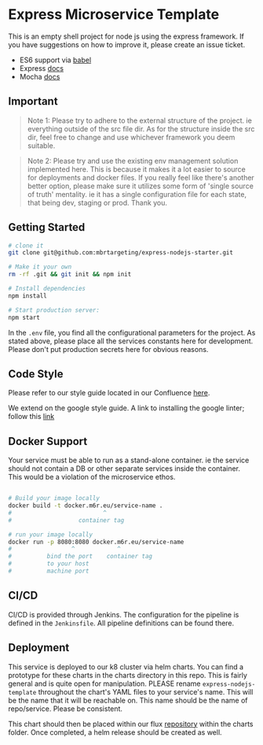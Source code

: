 Express Microservice Template
==================================

This is an empty shell project for node js using the express framework.
If you have suggestions on how to improve it, please create an issue ticket.

- ES6 support via [babel](https://babeljs.io)
- Express [docs](https://expressjs.com/en/4x/api.html)
- Mocha [docs](https://mochajs.org/#getting-started)

Important
---------------

> Note 1: Please try to adhere to the external structure of the project. ie
everything outside of the src file dir. As for the structure inside the src dir,
feel free to change and use whichever framework you deem suitable.

> Note 2: Please try and use the existing env management solution implemented
here. This is because it makes it a lot easier to source for deployments and
docker files. If you really feel like there's another better option, please make
sure it utilizes some form of 'single source of truth' mentality. ie it has a
single configuration file for each state, that being dev, staging or prod.
Thank you.

Getting Started
---------------

```sh
# clone it
git clone git@github.com:mbrtargeting/express-nodejs-starter.git

# Make it your own
rm -rf .git && git init && npm init

# Install dependencies
npm install

# Start production server:
npm start
```

In the `.env` file, you find all the configurational parameters for the project.
As stated above, please place all the services constants here for development.
Please don't put production secrets here for obvious reasons.

Code Style
------

Please refer to our style guide located in our Confluence [here](https://stroeerdigitalgroup.atlassian.net/wiki/spaces/MBR/pages/1478613/JavaScript+Style+Guide).

We extend on the google style guide. A link to installing the google linter;
follow this [link](https://github.com/google/eslint-config-google) 

Docker Support
------

Your service must be able to run as a stand-alone container. ie the service
should not contain a DB or other separate services inside the container. This
would be a violation of the microservice ethos.

```sh

# Build your image locally
docker build -t docker.m6r.eu/service-name .
#                          ^
#                   container tag

# run your image locally
docker run -p 8080:8080 docker.m6r.eu/service-name
#                 ^            ^
#          bind the port    container tag
#          to your host
#          machine port

```

CI/CD
--------------

CI/CD is provided through Jenkins. The configuration for the pipeline is defined
in the `Jenkinsfile`. All pipeline definitions can be found there.

Deployment
--------------

This service is deployed to our k8 cluster via helm charts. You can find a
prototype for these charts in the charts directory in this repo. This is fairly
general and is quite open for manipulation. PLEASE rename `express-nodejs-template`
throughout the chart's YAML files to your service's name. This will be the name
that it will be reachable on. This name should be the name of repo/service.
Please be consistent.

This chart should then be placed within our flux [repository](https://github.com/mbrtargeting/flux-ams2)
within the charts folder. Once completed, a helm release should be created as
well.
